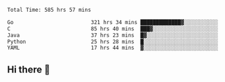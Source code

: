 <!--START_SECTION:waka-->

```txt
Total Time: 585 hrs 57 mins

Go                         321 hrs 34 mins █████████████▓░░░░░░░░░░░   54.76 %
C                          85 hrs 40 mins  ███▓░░░░░░░░░░░░░░░░░░░░░   14.59 %
Java                       37 hrs 23 mins  █▓░░░░░░░░░░░░░░░░░░░░░░░   06.37 %
Python                     25 hrs 28 mins  █░░░░░░░░░░░░░░░░░░░░░░░░   04.34 %
YAML                       17 hrs 44 mins  ▓░░░░░░░░░░░░░░░░░░░░░░░░   03.02 %
```

<!--END_SECTION:waka-->

## Hi there 👋

<!--
**prorok210/prorok210** is a ✨ _special_ ✨ repository because its `README.md` (this file) appears on your GitHub profile.

Here are some ideas to get you started:

- 🔭 I’m currently working on ...
- 🌱 I’m currently learning ...
- 👯 I’m looking to collaborate on ...
- 🤔 I’m looking for help with ...
- 💬 Ask me about ...
- 📫 How to reach me: ...
- 😄 Pronouns: ...
- ⚡ Fun fact: ...
-->
